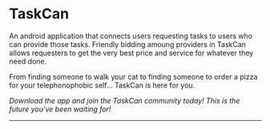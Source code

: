 # TaskCan

An android application that connects users requesting tasks to users who can provide those tasks. 
Friendly bidding amoung providers in TaskCan allows requesters to get the very best price and service for whatever they need done. 

From finding someone to walk your cat to finding someone to order a pizza for your telephonophobic self... TaskCan
is here for you. 

*Download the app and join the TaskCan community today! This is the future you've been waiting for!*

---
